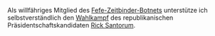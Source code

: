 <html><body><p>Als willfähriges Mitglied des <a href="https://blog.fefe.de/">Fefe-Zeitbinder-Botnets</a> unterstütze ich selbstverständlich den <a href="https://blog.fefe.de/?ts=b1b04d72">Wahlkampf</a> des republikanischen Präsidentschaftskandidaten <a href="http://spreadingsantorum.com/">Rick Santorum</a>.</p></body></html>